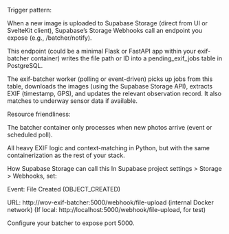 Trigger pattern:

When a new image is uploaded to Supabase Storage (direct from UI or SvelteKit client), Supabase’s Storage Webhooks call an endpoint you expose (e.g., /batcher/notify).

This endpoint (could be a minimal Flask or FastAPI app within your exif-batcher container) writes the file path or ID into a pending_exif_jobs table in PostgreSQL.

The exif-batcher worker (polling or event-driven) picks up jobs from this table, downloads the images (using the Supabase Storage API), extracts EXIF (timestamp, GPS), and updates the relevant observation record. It also matches to underway sensor data if available.

Resource friendliness:

The batcher container only processes when new photos arrive (event or scheduled poll).

All heavy EXIF logic and context-matching in Python, but with the same containerization as the rest of your stack.

How Supabase Storage can call this
In Supabase project settings > Storage > Webhooks, set:

Event: File Created (OBJECT_CREATED)

URL: http://wov-exif-batcher:5000/webhook/file-upload (internal Docker network)
(If local: http://localhost:5000/webhook/file-upload, for test)

Configure your batcher to expose port 5000.